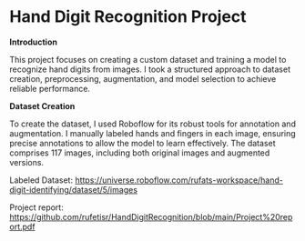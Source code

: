 # Hand Digit Recognition Project

**Introduction**

This project focuses on creating a custom dataset and training a model to recognize hand digits from images. I took a structured approach to dataset creation, preprocessing, augmentation, and model selection to achieve reliable performance.

**Dataset Creation**

To create the dataset, I used Roboflow for its robust tools for annotation and augmentation. I manually labeled hands and fingers in each image, ensuring precise annotations to allow the model to learn effectively. The dataset comprises 117 images, including both original images and augmented versions.

Labeled Dataset: https://universe.roboflow.com/rufats-workspace/hand-digit-identifying/dataset/5/images

Project report: https://github.com/rufetisr/HandDigitRecognition/blob/main/Project%20report.pdf
